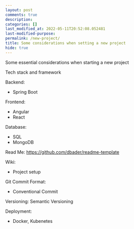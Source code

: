 ```yaml
---
layout: post
comments: true
description:
categories: []
last_modified_at: 2022-05-11T20:52:08.052481
last-modified-purpose:
permalink: /new-project/
title: Some considerations when setting a new project
hide: true
---
```


Some essential considerations when starting a new project

Tech stack and framework

Backend:
- Spring Boot

Frontend:
- Angular
- React

Database:
- SQL
- MongoDB

Read Me:
https://github.com/dbader/readme-template

Wiki:
- Project setup

Git Commit Format:
- Conventional Commit

Versioning: Semantic Versioning

Deployment:
- Docker, Kubenetes